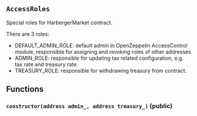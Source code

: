 ## `AccessRoles`

Special roles for HarbergerMarket contract.

There are 3 roles:

- DEFAULT_ADMIN_ROLE: default admin in OpenZeppelin AccessControl module, responsible for assigning and revoking roles of other addresses
- ADMIN_ROLE: responsible for updating tax related configuration, e.g. tax rate and treasury rate.
- TREASURY_ROLE: responsible for withdrawing treasury from contract.

## Functions

### `constructor(address admin_, address treasury_)` (public)
